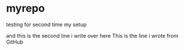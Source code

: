 # myrepo
testing for second time my setup

and this is the second line i write over here
This is the line i wrote from GitHub
